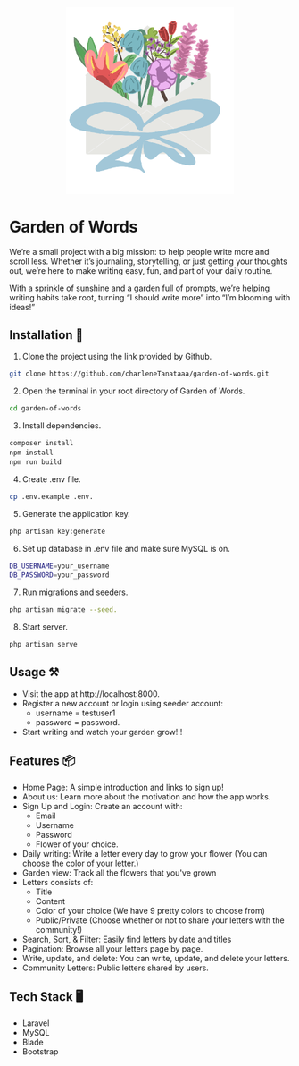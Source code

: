 <p align="center">
  <img src="public/images/main_logo.png" alt="Garden" width="300">
</p>

# Garden of Words 
We’re a small project with a big mission: to help people write more and scroll less. Whether it’s journaling, storytelling, or just getting your thoughts out, we’re here to make writing easy, fun, and part of your daily routine.

With a sprinkle of sunshine and a garden full of prompts, we’re helping writing habits take root, turning “I should write more” into “I’m blooming with ideas!”

## Installation 🚀
1. Clone the project using the link provided by Github.
```bash
git clone https://github.com/charleneTanataaa/garden-of-words.git
```
2. Open the terminal in your root directory of Garden of Words.
```bash
cd garden-of-words
```
3. Install dependencies.
```bash
composer install
npm install
npm run build
```
4. Create .env file.
```bash
cp .env.example .env.
```
5. Generate the application key.
```bash
php artisan key:generate
```
6. Set up database in .env file and make sure MySQL is on.
```bash
DB_USERNAME=your_username
DB_PASSWORD=your_password
```
7. Run migrations and seeders.
```bash
php artisan migrate --seed.
```
8. Start server.
```bash
php artisan serve
```

## Usage ⚒️
- Visit the app at http://localhost:8000. 
- Register a new account or login using seeder account:
  - username = testuser1
  - password = password.
- Start writing and watch your garden grow!!!

## Features 📦
- Home Page: A simple introduction and links to sign up!
- About us: Learn more about the motivation and how the app works.
- Sign Up and Login: Create an account with:
  - Email 
  - Username
  - Password 
  - Flower of your choice. 
- Daily writing: Write a letter every day to grow your flower (You can choose the color of your letter.)
- Garden view: Track all the flowers that you've grown
- Letters consists of:
  - Title
  - Content
  - Color of your choice (We have 9 pretty colors to choose from)
  - Public/Private (Choose whether or not to share your letters with the community!)
- Search, Sort, & Filter: Easily find letters by date and titles
- Pagination: Browse all your letters page by page.
- Write, update, and delete: You can write, update, and delete your letters.
- Community Letters: Public letters shared by users.

## Tech Stack 🖥️
- Laravel
- MySQL
- Blade
- Bootstrap
